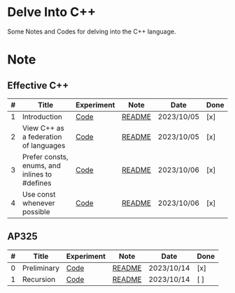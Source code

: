 # Delve Into C++
Some Notes and Codes for delving into the C++ language.

# Note

## Effective C++

| # | Title | Experiment | Note | Date | Done |
|---|  -------- | ----- | -------- | ---------- | --- |
|1| Introduction | [Code](./Effective-C++/Introduction)| [README](./Effective-C++/Introduction/README.md) | 2023/10/05 | [x] |
|2| View C++ as a federation of languages | [Code](./Effective-C++/Item1)| [README](./Effective-C++/Item1/README.md) | 2023/10/05 | [x] |
|3| Prefer consts, enums, and inlines to #defines | [Code](./Effective-C++/Item2)| [README](./Effective-C++/Item2/README.md) | 2023/10/06 | [x] |
|4| Use const whenever possible | [Code](./Effective-C++/Item3)| [README](./Effective-C++/Item3/README.md) | 2023/10/06 | [x] |

## AP325

| # | Title | Experiment | Note | Date | Done |
|---|  -------- | ----- | -------- | ---------- | --- |
|0| Preliminary | [Code](./AP325/0.Preliminary)| [README](./AP325/0.Preliminary/README.md) | 2023/10/14 | [x] |
|1| Recursion | [Code](./AP325/1.Recursion)| [README](./AP325/1.Recursion/README.md) | 2023/10/14 | [ ] |